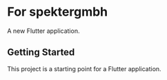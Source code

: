 # For spektergmbh

A new Flutter application.

## Getting Started

This project is a starting point for a Flutter application.
